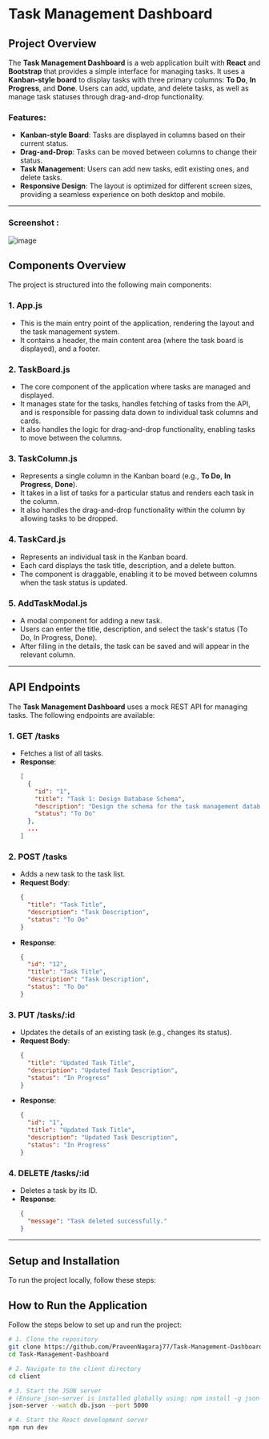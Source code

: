 # Task Management Dashboard

## Project Overview

The **Task Management Dashboard** is a web application built with **React** and **Bootstrap** that provides a simple interface for managing tasks. It uses a **Kanban-style board** to display tasks with three primary columns: **To Do**, **In Progress**, and **Done**. Users can add, update, and delete tasks, as well as manage task statuses through drag-and-drop functionality.

### Features:
- **Kanban-style Board**: Tasks are displayed in columns based on their current status.
- **Drag-and-Drop**: Tasks can be moved between columns to change their status.
- **Task Management**: Users can add new tasks, edit existing ones, and delete tasks.
- **Responsive Design**: The layout is optimized for different screen sizes, providing a seamless experience on both desktop and mobile.

---

### Screenshot : 

![image](https://github.com/user-attachments/assets/9a9269d3-85cd-4510-9c90-262bb9c1b0c1)


## Components Overview

The project is structured into the following main components:

### 1. **App.js**
   - This is the main entry point of the application, rendering the layout and the task management system.
   - It contains a header, the main content area (where the task board is displayed), and a footer.

### 2. **TaskBoard.js**
   - The core component of the application where tasks are managed and displayed.
   - It manages state for the tasks, handles fetching of tasks from the API, and is responsible for passing data down to individual task columns and cards.
   - It also handles the logic for drag-and-drop functionality, enabling tasks to move between the columns.

### 3. **TaskColumn.js**
   - Represents a single column in the Kanban board (e.g., **To Do**, **In Progress**, **Done**).
   - It takes in a list of tasks for a particular status and renders each task in the column.
   - It also handles the drag-and-drop functionality within the column by allowing tasks to be dropped.

### 4. **TaskCard.js**
   - Represents an individual task in the Kanban board.
   - Each card displays the task title, description, and a delete button.
   - The component is draggable, enabling it to be moved between columns when the task status is updated.

### 5. **AddTaskModal.js**
   - A modal component for adding a new task.
   - Users can enter the title, description, and select the task's status (To Do, In Progress, Done).
   - After filling in the details, the task can be saved and will appear in the relevant column.

---

## API Endpoints

The **Task Management Dashboard** uses a mock REST API for managing tasks. The following endpoints are available:

### 1. **GET /tasks**
   - Fetches a list of all tasks.
   - **Response**:
     ```json
     [
       {
         "id": "1",
         "title": "Task 1: Design Database Schema",
         "description": "Design the schema for the task management database.",
         "status": "To Do"
       },
       ...
     ]
     ```

### 2. **POST /tasks**
   - Adds a new task to the task list.
   - **Request Body**:
     ```json
     {
       "title": "Task Title",
       "description": "Task Description",
       "status": "To Do"
     }
     ```
   - **Response**:
     ```json
     {
       "id": "12",
       "title": "Task Title",
       "description": "Task Description",
       "status": "To Do"
     }
     ```

### 3. **PUT /tasks/:id**
   - Updates the details of an existing task (e.g., changes its status).
   - **Request Body**:
     ```json
     {
       "title": "Updated Task Title",
       "description": "Updated Task Description",
       "status": "In Progress"
     }
     ```
   - **Response**:
     ```json
     {
       "id": "1",
       "title": "Updated Task Title",
       "description": "Updated Task Description",
       "status": "In Progress"
     }
     ```

### 4. **DELETE /tasks/:id**
   - Deletes a task by its ID.
   - **Response**:
     ```json
     {
       "message": "Task deleted successfully."
     }
     ```

---

## Setup and Installation

To run the project locally, follow these steps:

## How to Run the Application

Follow the steps below to set up and run the project:

```bash
# 1. Clone the repository
git clone https://github.com/PraveenNagaraj77/Task-Management-Dashboard.git
cd Task-Management-Dashboard

# 2. Navigate to the client directory
cd client

# 3. Start the JSON server
# (Ensure json-server is installed globally using: npm install -g json-server)
json-server --watch db.json --port 5000

# 4. Start the React development server
npm run dev
